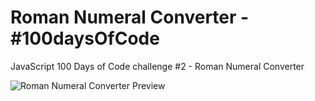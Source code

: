 # Roman Numeral Converter - #100daysOfCode

JavaScript 100 Days of Code challenge #2 - Roman Numeral Converter

![Roman Numeral Converter Preview](https://github.com/mrarslanark/roman-numeral-converter/blob/master/res/ss.png?raw=true)
